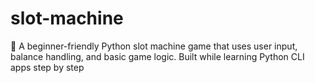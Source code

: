 # slot-machine
🎰 A beginner-friendly Python slot machine game that uses user input, balance handling, and basic game logic. Built while learning Python CLI apps step by step
